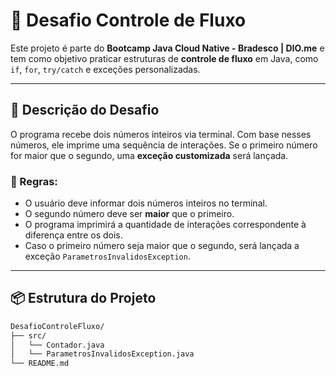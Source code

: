 # 🚀 Desafio Controle de Fluxo

Este projeto é parte do **Bootcamp Java Cloud Native - Bradesco | DIO.me** e tem como objetivo praticar estruturas de **controle de fluxo** em Java, como `if`, `for`, `try/catch` e exceções personalizadas.

---

## 🧠 Descrição do Desafio

O programa recebe dois números inteiros via terminal. Com base nesses números, ele imprime uma sequência de interações. Se o primeiro número for maior que o segundo, uma **exceção customizada** será lançada.

### 📝 Regras:

- O usuário deve informar dois números inteiros no terminal.
- O segundo número deve ser **maior** que o primeiro.
- O programa imprimirá a quantidade de interações correspondente à diferença entre os dois.
- Caso o primeiro número seja maior que o segundo, será lançada a exceção `ParametrosInvalidosException`.

---

## 📦 Estrutura do Projeto

```bash
DesafioControleFluxo/
├── src/
│   └── Contador.java
│   └── ParametrosInvalidosException.java
└── README.md
